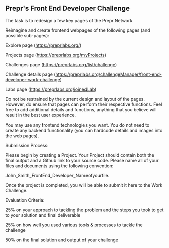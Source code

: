 Prepr's Front End Developer Challenge
--------------

The task is to redesign a few key pages of the Prepr Network.

Reimagine and create frontend webpages of the following pages (and possible sub-pages):

Explore page (https://preprlabs.org/)

Projects page (https://preprlabs.org/myProjects)

Challenges page (https://preprlabs.org/list/challenge)

Challenge details page (https://preprlabs.org/challengeManager/front-end-developer-work-challenge)

Labs page (https://preprlabs.org/joinedLab)

Do not be restrained by the current design and layout of the pages. However, do ensure that pages can perform their respective functions. Feel free to add additional details and functions, anything that you believe will result in the best user experience.

You may use any frontend technologies you want. You do not need to create any backend functionality (you can hardcode details and images into the web pages).

Submission Process: 

Please begin by creating a Project. 
Your Project should contain both the final output and a Github link to your source code. Please name all of your files and documents using the following convention:

John_Smith_FrontEnd_Developer_Nameofyourfile.

Once the project is completed, you will be able to submit it here to the Work Challenge. 

Evaluation Criteria: 

25% on your approach to tackling the problem and the steps you took to get to your solution and final deliverable

25% on how well you used various tools & processes to tackle the challenge

50% on the final solution and output of your challenge